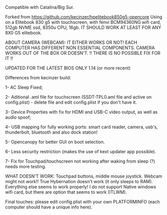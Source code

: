 Compatible with Catalina/Big Sur.

Forked from https://github.com/kecinzer/hpelitebook850g5-opencore
Using on a Elitebook 830 g5 with touchscreen, with fenvi BCM94360NG wifi card, 512gb NVME ssd, 8350u CPU, 16gb.
IT SHOULD WORK AT LEAST FOR ANY 8X0 G5 elitebook.

ABOUT CAMERA (WEBCAM): IT EITHER WORKS OR NOT! EACH COMPUTER HAS DIFFERENT NON ESSENTIAL COMPONENTS. CAMERA WORKS OUT OF THE BOX OR DOESN'T. 
!! THERE IS NO POSSIBLE FIX FOR IT !!



UPDATED FOR THE LATEST BIOS ONLY 1.14 (or more recent)

Differences from kecinzer build:

1- AC Sleep Fixed;

2- Aditional .aml file for touchscreen (SSDT-TPL0.aml file and active on config.plist) - delete file and edit config.plist if you don't have it.

3- Device Properties with fix for HDMI and USB-C video output, as well as audio spoof;

4- USB mapping for fully working ports: smart card reader, camera, usb's, thunderbolt, bluetooth and also dock station!

5- Opencanopy for better GUI on boot selection.

6- Less security restriction (makes the use of kext updater app possible).

7- Fix for Touchpad/touchscreen not working after waking from sleep (?) needs more testing.

WHAT DOESN'T WORK: Touchpad buttons, middle mouse joystick. Webcam might not work!! True Hybernation doesn't work (it only sleeps to RAM).
Everything else seems to work properly!
I do not support Native windows wifi card, but there are option that seems to work (ITLWM).

Final touches: please edit config.plist with your own PLATFORMINFO (each computer should have a unique info here).
